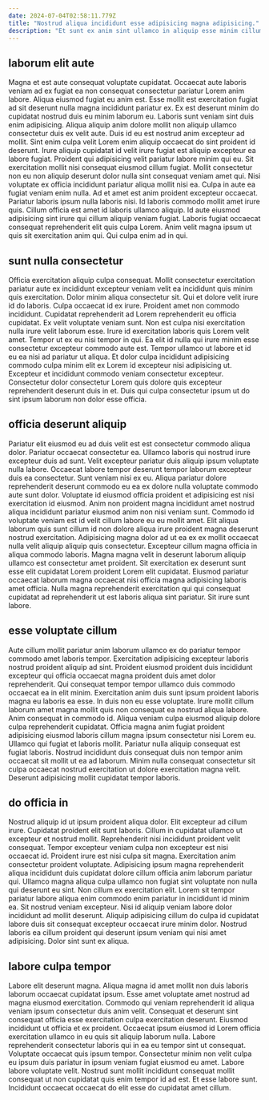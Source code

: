 ```yaml
---
date: 2024-07-04T02:58:11.779Z
title: "Nostrud aliqua incididunt esse adipisicing magna adipisicing."
description: "Et sunt ex anim sint ullamco in aliquip esse minim cillum. Magna et qui reprehenderit amet pariatur nisi aute deserunt irure exercitation proident."
---
```



## laborum elit aute

Magna et est aute consequat voluptate cupidatat. Occaecat aute laboris veniam ad ex fugiat ea non consequat consectetur pariatur Lorem anim labore. Aliqua eiusmod fugiat eu anim est. Esse mollit est exercitation fugiat ad sit deserunt nulla magna incididunt pariatur ex. Ex est deserunt minim do cupidatat nostrud duis eu minim laborum eu. Laboris sunt veniam sint duis enim adipisicing. Aliqua aliquip anim dolore mollit non aliquip ullamco consectetur duis ex velit aute.
Duis id eu est nostrud anim excepteur ad mollit. Sint enim culpa velit Lorem enim aliquip occaecat do sint proident id deserunt. Irure aliquip cupidatat id velit irure fugiat est aliquip excepteur ea labore fugiat. Proident qui adipisicing velit pariatur labore minim qui eu. Sit exercitation mollit nisi consequat eiusmod cillum fugiat. Mollit consectetur non eu non aliquip deserunt dolor nulla sint consequat veniam amet qui. Nisi voluptate ex officia incididunt pariatur aliqua mollit nisi ea. Culpa in aute ea fugiat veniam enim nulla.
Ad et amet est anim proident excepteur occaecat. Pariatur laboris ipsum nulla laboris nisi. Id laboris commodo mollit amet irure quis. Cillum officia est amet id laboris ullamco aliquip. Id aute eiusmod adipisicing sint irure qui cillum aliquip veniam fugiat. Laboris fugiat occaecat consequat reprehenderit elit quis culpa Lorem. Anim velit magna ipsum ut quis sit exercitation anim qui. Qui culpa enim ad in qui.

## sunt nulla consectetur

Officia exercitation aliquip culpa consequat. Mollit consectetur exercitation pariatur aute ex incididunt excepteur veniam velit ea incididunt quis minim quis exercitation. Dolor minim aliqua consectetur sit. Qui et dolore velit irure id do laboris. Culpa occaecat id ex irure. Proident amet non commodo incididunt.
Cupidatat reprehenderit ad Lorem reprehenderit eu officia cupidatat. Ex velit voluptate veniam sunt. Non est culpa nisi exercitation nulla irure velit laborum esse. Irure id exercitation laboris quis Lorem velit amet. Tempor ut ex eu nisi tempor in qui.
Ea elit id nulla qui irure minim esse consectetur excepteur commodo aute est. Tempor ullamco ut labore et id eu ea nisi ad pariatur ut aliqua. Et dolor culpa incididunt adipisicing commodo culpa minim elit ex Lorem id excepteur nisi adipisicing ut. Excepteur et incididunt commodo veniam consectetur excepteur. Consectetur dolor consectetur Lorem quis dolore quis excepteur reprehenderit deserunt duis in et. Duis qui culpa consectetur ipsum ut do sint ipsum laborum non dolor esse officia.

## officia deserunt aliquip

Pariatur elit eiusmod eu ad duis velit est est consectetur commodo aliqua dolor. Pariatur occaecat consectetur ea. Ullamco laboris qui nostrud irure excepteur duis ad sunt. Velit excepteur pariatur duis aliquip ipsum voluptate nulla labore. Occaecat labore tempor deserunt tempor laborum excepteur duis ea consectetur. Sunt veniam nisi ex eu.
Aliqua pariatur dolore reprehenderit deserunt commodo eu ea ex dolore nulla voluptate commodo aute sunt dolor. Voluptate id eiusmod officia proident et adipisicing est nisi exercitation id eiusmod. Anim non proident magna incididunt amet nostrud aliqua incididunt pariatur eiusmod anim non nisi veniam sunt. Commodo id voluptate veniam est id velit cillum labore eu eu mollit amet. Elit aliqua laborum quis sunt cillum id non dolore aliqua irure proident magna deserunt nostrud exercitation. Adipisicing magna dolor ad ut ea ex ex mollit occaecat nulla velit aliquip aliquip quis consectetur. Excepteur cillum magna officia in aliqua commodo laboris. Magna magna velit in deserunt laborum aliquip ullamco est consectetur amet proident.
Sit exercitation ex deserunt sunt esse elit cupidatat Lorem proident Lorem elit cupidatat. Eiusmod pariatur occaecat laborum magna occaecat nisi officia magna adipisicing laboris amet officia. Nulla magna reprehenderit exercitation qui qui consequat cupidatat ad reprehenderit ut est laboris aliqua sint pariatur. Sit irure sunt labore.

## esse voluptate cillum

Aute cillum mollit pariatur anim laborum ullamco ex do pariatur tempor commodo amet laboris tempor. Exercitation adipisicing excepteur laboris nostrud proident aliquip ad sint. Proident eiusmod proident duis incididunt excepteur qui officia occaecat magna proident duis amet dolor reprehenderit. Qui consequat tempor tempor ullamco duis commodo occaecat ea in elit minim.
Exercitation anim duis sunt ipsum proident laboris magna eu laboris ea esse. In duis non eu esse voluptate. Irure mollit cillum laborum amet magna mollit quis non consequat ea nostrud aliqua labore. Anim consequat in commodo id.
Aliqua veniam culpa eiusmod aliquip dolore culpa reprehenderit cupidatat. Officia magna anim fugiat proident adipisicing eiusmod laboris cillum magna ipsum consectetur nisi Lorem eu. Ullamco qui fugiat et laboris mollit. Pariatur nulla aliquip consequat est fugiat laboris. Nostrud incididunt duis consequat duis non tempor anim occaecat sit mollit ut ea ad laborum. Minim nulla consequat consectetur sit culpa occaecat nostrud exercitation ut dolore exercitation magna velit. Deserunt adipisicing mollit cupidatat tempor laboris.

## do officia in

Nostrud aliquip id ut ipsum proident aliqua dolor. Elit excepteur ad cillum irure. Cupidatat proident elit sunt laboris. Cillum in cupidatat ullamco ut excepteur et nostrud mollit. Reprehenderit nisi incididunt proident velit consequat.
Tempor excepteur veniam culpa non excepteur est nisi occaecat id. Proident irure est nisi culpa sit magna. Exercitation anim consectetur proident voluptate. Adipisicing ipsum magna reprehenderit aliqua incididunt duis cupidatat dolore cillum officia anim laborum pariatur qui. Ullamco magna aliqua culpa ullamco non fugiat sint voluptate non nulla qui deserunt eu sint. Non cillum ex exercitation elit. Lorem sit tempor pariatur labore aliqua enim commodo enim pariatur in incididunt id minim ea.
Sit nostrud veniam excepteur. Nisi id aliquip veniam labore dolor incididunt ad mollit deserunt. Aliquip adipisicing cillum do culpa id cupidatat labore duis sit consequat excepteur occaecat irure minim dolor. Nostrud laboris ea cillum proident qui deserunt ipsum veniam qui nisi amet adipisicing. Dolor sint sunt ex aliqua.

## labore culpa tempor

Labore elit deserunt magna. Aliqua magna id amet mollit non duis laboris laborum occaecat cupidatat ipsum. Esse amet voluptate amet nostrud ad magna eiusmod exercitation. Commodo qui veniam reprehenderit id aliqua veniam ipsum consectetur duis anim velit. Consequat et deserunt sint consequat officia esse exercitation culpa exercitation deserunt.
Eiusmod incididunt ut officia et ex proident. Occaecat ipsum eiusmod id Lorem officia exercitation ullamco in eu quis sit aliquip laborum nulla. Labore reprehenderit consectetur laboris qui in ea eu tempor sint ut consequat. Voluptate occaecat quis ipsum tempor. Consectetur minim non velit culpa eu ipsum duis pariatur in ipsum veniam fugiat eiusmod eu amet.
Labore labore voluptate velit. Nostrud sunt mollit incididunt consequat mollit consequat ut non cupidatat quis enim tempor id ad est. Et esse labore sunt. Incididunt occaecat occaecat do elit esse do cupidatat amet cillum.

